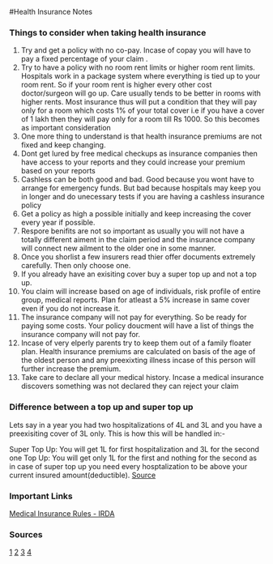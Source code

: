 #Health Insurance Notes

### Things to consider when taking health insurance
1. Try and get a policy with no co-pay. Incase of copay you will have to pay a fixed percentage of your claim .
2. Try to have a policy with no room rent limits or higher room rent limits. Hospitals work in a package system where everything is tied up to your room rent. So if your room rent is higher every other cost doctor/surgeon will go up. Care usually tends to be better in rooms with higher rents. Most insurance thus will put a condition that they will pay only for a room which costs 1% of your total cover i.e if you have a cover of 1 lakh then they will pay only for a room till Rs 1000. So this becomes as important consideration
3. One more thing to understand is that health insurance premiums are not fixed and keep changing.
4. Dont get lured by free medical checkups as insurance companies then have access to your reports and they could increase your premium based on your reports
5. Cashless can be both good and bad. Good because you wont have to arrange for emergency funds. But bad because hospitals may keep you in longer and do unecessary tests if you are having a cashless insurance policy
6. Get a policy as high a possible initially and keep increasing the cover every year if possible.
7. Respore benifits are not so important as usually you will not have a totally different aiment in the claim period and the insurance company will connect new ailment to the older one in some manner.
8. Once you shorlist a few insurers read thier offer documents extremely carefully. Then only choose one.
9. If you already have an exisiting cover buy a super top up and not a top up.
10. You claim will increase based on age of individuals, risk profile of entire group, medical reports. Plan for atleast a 5% increase in same cover even if you do not increase it. 
11. The insurance company will not pay for everything. So be ready for paying some costs. Your policy doucment will have a list of things the insurance company will not pay for. 
12. Incase of very elperly parents try to keep them out of a family floater plan. Health insurance premiums are calculated on basis of the age of the oldest person and any preexixting illness incase of this person will further increase the premium.
13. Take care to declare all your medical history. Incase a medical insurance discovers something was not declared they can reject your claim


### Difference between a top up and super top up
Lets say in a year you had two hospitalizations of 4L and 3L and you have a preexisiting cover of 3L only. This is how this will be handled in:-

Super Top Up: You will get 1L for first hospitalization and 3L for the second one
Top Up: You will get only 1L for the first and nothing for the second as in case of super top up you need every hosptalization to be above your current insured amount(deductible). [Source](https://freefincal.com/after-buy-health-insurance-policy/)
 

### Important Links
[Medical Insurance Rules - IRDA](http://freefincal.com/wp-content/uploads/2014/09/IRDA-Gazettee_HIR_2013.pdf)

### Sources
[1](https://www.reddit.com/r/IndiaInvestments/comments/7arp3x/can_someone_link_me_a_good_guide_to_choose_health/)
[2](https://freefincal.com/how-to-buy-mediclaim-health-insurance-policy/)
[3](https://www.personalfinanceplan.in/?s=health+insurance)
[4](https://freefincal.com/selected-health-insurance-policy/)